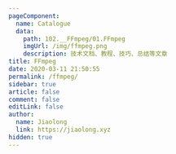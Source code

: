 ```yaml
---
pageComponent: 
  name: Catalogue
  data: 
    path: 102.__FFmpeg/01.FFmpeg
    imgUrl: /img/ffmpeg.png
    description: 技术文档、教程、技巧、总结等文章
title: FFmpeg
date: 2020-03-11 21:50:55
permalink: /ffmpeg/
sidebar: true
article: false
comment: false
editLink: false
author: 
  name: Jiaolong
  link: https://jiaolong.xyz
hidden: true
---
```



